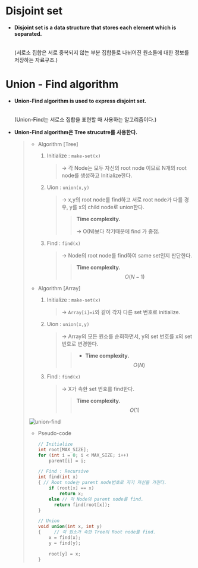 # Disjoint set

- **Disjoint set is a data structure that stores each element which is separated.** 

  <br>(서로소 집합은 서로 중복되지 않는 부분 집합들로 나뉘어진 원소들에 대한 정보를 저장하는 자료구조.)




# Union - Find algorithm

- **Union-Find algorithm is used to express disjoint set.** 

  <br>(Union-Find는 서로소 집합을 표현할 때 사용하는 알고리즘이다.)

- **Union-Find algorithm은 Tree strucutre를 사용한다.**

  > * Algorithm [Tree]
  >
  >   1. Initialize : `make-set(x)`
  >
  >      > → 각 Node는 모두 자신의 root node 이므로 N개의 root node를 생성하고 Initialize한다.
  >
  >   2. Uion : `union(x,y)`
  >
  >      >  → x,y의 root node를 find하고 서로 root node가 다를 경우, y를 x의 child node로 union한다.
  >      >
  >      > > **Time complexity.**
  >      > >
  >      > > → O(N)보다 작기때문에 find 가 중점.
  >
  >   3. Find : `find(x)`
  >
  >      > → Node의 root node를 find하여 same set인지 판단한다.
  >      >
  >      > > **Time complexity.**
  >      > > $$
  >      > > O(N-1)
  >      > > $$
  >      > >
  >
  > * Algorithm [Array]
  >
  >   1. Initialize : `make-set(x)`
  >
  >      > → `Array[i]=i`와 같이 각자 다른 set 번호로 initialize.
  >
  >   2. Uion : `union(x,y)`
  >
  >      >  → Array의 모든 원소를 순회하면서, y의 set 번호를 x의 set 번호로 변경한다.
  >      >
  >      >  > * **Time complexity.**
  >      >  >   $$
  >      >  >   O(N)
  >      >  >   $$
  >      >  >
  >      >  >
  >      >  >
  >      >  >
  >
  >   3. Find : `find(x)`
  >
  >      > → X가 속한 set 번호를 find한다.
  >      >
  >      > > **Time complexity.**
  >      > > $$
  >      > > O(1)
  >      > > $$
  >      > >
  >
  > ![union-find](https://user-images.githubusercontent.com/23169707/52753674-76788100-2fac-11e9-9756-224c99b7908a.png)
  >
  >
  >
  > * Pseudo-code
  >
  >   ```c++
  >   // Initialize
  >   int root[MAX_SIZE];
  >   for (int i = 0; i < MAX_SIZE; i++)
  >       parent[i] = i;
  >   
  >   // Find : Recursive
  >   int find(int x) 
  >   {	// Root node는 parent node번호로 자기 자신을 가진다.
  >       if (root[x] == x) 
  >           return x;
  >       else // 각 Node의 parent node를 find.
  >         return find(root[x]);
  >   }
  >   
  >   // Union
  >   void union(int x, int y)
  >   { 	// 각 원소가 속한 Tree의 Root node를 find.
  >       x = find(x);
  >       y = find(y);
  >   
  >       root[y] = x;
  >   }
  >   ```

